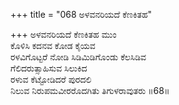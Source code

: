+++
title = "068 ಅಳವನರಿಯದೆ ಕೆಣಕಿತಹ"

+++
ಅಳವನರಿಯದೆ ಕೆಣಕಿತಹ ಮುಂ  
ಕೊಳಿಸಿ ಕದನವ ಕೋಡ ಕೈಯವ  
ರಳವಿಗೊಟ್ಟರೆ ನೋಡಿ ಸಿಡಿಮಿಡಿಗೊಂಡು ಕೆಲಸಿಡಿವ  
ಗೆಲಿದರುತ್ಸಾಹಿಸುವ ಸಿಲುಕಿದ  
ರಳುವ ಕೆಟ್ಟೋಡಿದರೆ ಪುರದಲಿ  
ನಿಲುವ ನಿರುಪಮವೀರರೊದಗಿತು ತಿಗುಳರಾವುತರು     ॥68॥